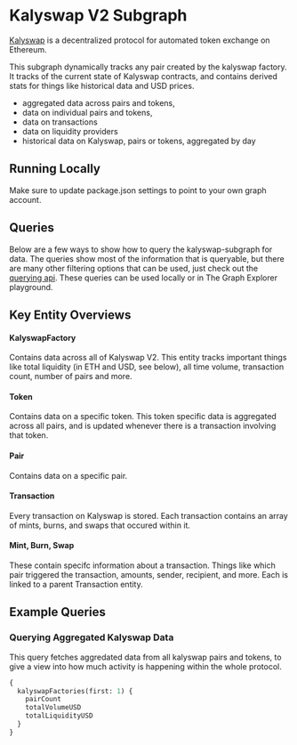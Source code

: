 # Kalyswap V2 Subgraph

[Kalyswap](https://kalyswap.io/) is a decentralized protocol for automated token exchange on Ethereum.

This subgraph dynamically tracks any pair created by the kalyswap factory. It tracks of the current state of Kalyswap contracts, and contains derived stats for things like historical data and USD prices.

- aggregated data across pairs and tokens,
- data on individual pairs and tokens,
- data on transactions
- data on liquidity providers
- historical data on Kalyswap, pairs or tokens, aggregated by day

## Running Locally

Make sure to update package.json settings to point to your own graph account.

## Queries

Below are a few ways to show how to query the kalyswap-subgraph for data. The queries show most of the information that is queryable, but there are many other filtering options that can be used, just check out the [querying api](https://thegraph.com/docs/graphql-api). These queries can be used locally or in The Graph Explorer playground.

## Key Entity Overviews

#### KalyswapFactory

Contains data across all of Kalyswap V2. This entity tracks important things like total liquidity (in ETH and USD, see below), all time volume, transaction count, number of pairs and more.

#### Token

Contains data on a specific token. This token specific data is aggregated across all pairs, and is updated whenever there is a transaction involving that token.

#### Pair

Contains data on a specific pair.

#### Transaction

Every transaction on Kalyswap is stored. Each transaction contains an array of mints, burns, and swaps that occured within it.

#### Mint, Burn, Swap

These contain specifc information about a transaction. Things like which pair triggered the transaction, amounts, sender, recipient, and more. Each is linked to a parent Transaction entity.

## Example Queries

### Querying Aggregated Kalyswap Data

This query fetches aggredated data from all kalyswap pairs and tokens, to give a view into how much activity is happening within the whole protocol.

```graphql
{
  kalyswapFactories(first: 1) {
    pairCount
    totalVolumeUSD
    totalLiquidityUSD
  }
}
```
